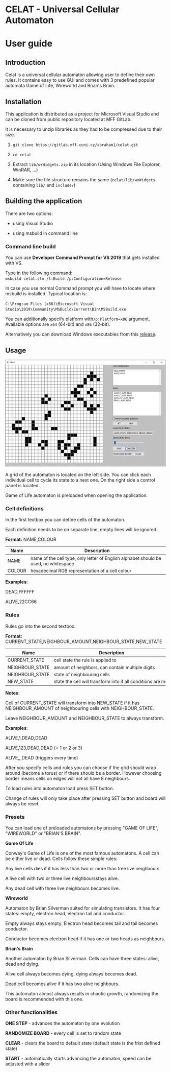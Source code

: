 # CELAT - Universal Cellular Automaton

# User guide

## Introduction

Celat is a universal cellular automaton allowing user to define their own rules. It contains easy to use GUI and comes with 3 predefined popular automata Game of Life, Wireworld and Brian's Brain.

## Installation

This application is distributed as a project for Microsoft Visual Studio and can be cloned from public repository located at MFF GitLab. 

It is necessary to unzip libraries as they had to be compressed due to their size.

1. `git clone https://gitlab.mff.cuni.cz/abraham1/celat.git`

2. `cd celat`

3. Extract `lib/wxWidgets.zip` in its location (Using Windows File Explorer, WinRAR, ...)

4. Make sure the file structure remains the same (`celat/lib/wxWidgets` containing `lib/` and `include/`)

## Building the application

There are two options:

- using Visual Studio

- using msbuild in command line

### Command line build

You can use **Developer Command Prompt for VS 2019** that gets installed with VS.

Type in the following command:<br>`msbuild celat.sln /t:Build /p:Configuration=Release`

In case you use normal Command prompt you will have to locate where msbuild is installed. Typical location is: 

`C:\Program Files (x86)\Microsoft Visual Studio\2019\Community\MSBuild\Current\Bin\MSBuild.exe`

You can additionally specify platform with`/p:Platform=x86` argument. Available options are `x64` (64-bit) and `x86` (32-bit).



Alternatively you can download Windows executables from this [release](https://gitlab.mff.cuni.cz/abraham1/celat/-/releases/v1).

## Usage

<img title="" src="docs/images/celat.png" alt="">

A grid of the automaton is located on the left side. You can click each individual cell to cycle its state to a next one. On the right side a control panel is located.

Game of Life automaton is preloaded when opening the application.

### Cell definitions

In the first textbox you can define cells of the automaton.

Each definition needs to be on separate line, empty lines will be ignored.

**Format:** NAME,COLOUR

| Name   | Description                                                                          |
| ------ | ------------------------------------------------------------------------------------ |
| NAME   | name of the cell type, only letter of English alphabet should be used, no whitespace |
| COLOUR | hexadecimal RGB representation of a cell colour                                      |

**Examples**:

DEAD,FFFFFF

ALIVE,22CC66

### Rules

Rules go into the second textbox.

**Format:** CURRENT_STATE,NEIGHBOUR_AMOUNT,NEIGHBOUR_STATE,NEW_STATE

| Name            | Description                                                  |
| --------------- | ------------------------------------------------------------ |
| CURRENT_STATE   | cell state the rule is applied to                            |
| NEIGHBOUR_STATE | amount of neighbors, can contain multiple digits             |
| NEIGHBOUR_STATE | state of neighbouring cells                                  |
| NEW_STATE       | state the cell will transform into if all conditions are met |

**Notes:** 

Cell of CURRENT_STATE will transform into NEW_STATE if it has NEIGHBOUR_AMOUNT of neighbouring cells with NEIGHBOUR_STATE.

Leave NEIGHBOUR_AMOUNT and NEIGHBOUR_STATE to always transform.

**Examples**:

ALIVE,1,DEAD,DEAD

ALIVE,123,DEAD,DEAD (= 1 or 2 or 3)

ALIVE,,,DEAD (triggers every time)

After you specify cells and rules you can choose if the grid should wrap around (become a torus) or if there should be a border. However choosing border means cells on edges will not all have 8 neighbours.

To load rules into automaton load press SET button.

Change of rules will only take place after pressing SET button and board will always be reset.

### Presets

You can load one of preloaded automatons by pressing "GAME OF LIFE", "WIREWORLD" or "BRIAN'S BRAIN".

**Game Of Life**

Conway's Game of Life is one of the most famous automatons. A cell can be either live or dead. Cells follow these simple rules:

Any live cells dies if it has less than two or more than tree live neighbours.

A live cell with two or three live neighboursstays alive.

Any dead cell with three live neighbours becomes live.

**Wireworld**

Automaton by Brian Silverman suited for simulating transistors. It has four states: empty, electron head, electron tail and conductor.

Empty always stays empty. Electron head becomes tail and tail becomes conductor.

Conductor becomes electron head if it has one or two heads as neighbours.

**Brian's Brain**

Another automaton by Brian Silverman. Cells can have three states: alive, dead and dying. 

Alive cell always becomes dying, dying always becomes dead. 

Dead cell becomes alive if it has  two alive neighbours.

This automaton almost always results in chaotic growth, randomizing the board is recommended with this one.

### Other functionalities

**ONE STEP** - advances the automaton by one evolution

**RANDOMIZE BOARD** - every cell is set to random state

**CLEAR** - clears the board to default state (default state is the frist defined state)

**START** - automatically starts advancing the automaton, speed can be adjusted with a slider 
